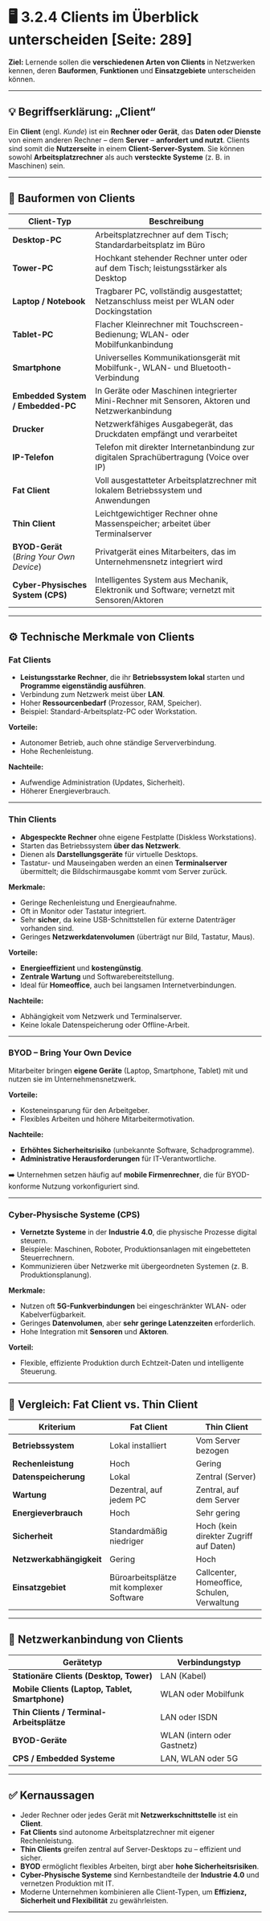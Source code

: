 # 🖥️ 3.2.4 Clients im Überblick unterscheiden [Seite: 289]

**Ziel:**
Lernende sollen die **verschiedenen Arten von Clients** in Netzwerken kennen, deren **Bauformen**, **Funktionen** und **Einsatzgebiete** unterscheiden können.

---

## 💡 Begriffserklärung: „Client“

Ein **Client** (engl. *Kunde*) ist ein **Rechner oder Gerät**, das **Daten oder Dienste** von einem anderen Rechner – dem **Server** – **anfordert und nutzt**.
Clients sind somit die **Nutzerseite** in einem **Client-Server-System**.
Sie können sowohl **Arbeitsplatzrechner** als auch **versteckte Systeme** (z. B. in Maschinen) sein.

---

## 🧩 Bauformen von Clients

| Client-Typ                               | Beschreibung                                                                                   |
| ---------------------------------------- | ---------------------------------------------------------------------------------------------- |
| **Desktop-PC**                           | Arbeitsplatzrechner auf dem Tisch; Standardarbeitsplatz im Büro                                |
| **Tower-PC**                             | Hochkant stehender Rechner unter oder auf dem Tisch; leistungsstärker als Desktop              |
| **Laptop / Notebook**                    | Tragbarer PC, vollständig ausgestattet; Netzanschluss meist per WLAN oder Dockingstation       |
| **Tablet-PC**                            | Flacher Kleinrechner mit Touchscreen-Bedienung; WLAN- oder Mobilfunkanbindung                  |
| **Smartphone**                           | Universelles Kommunikationsgerät mit Mobilfunk-, WLAN- und Bluetooth-Verbindung                |
| **Embedded System / Embedded-PC**        | In Geräte oder Maschinen integrierter Mini-Rechner mit Sensoren, Aktoren und Netzwerkanbindung |
| **Drucker**                              | Netzwerkfähiges Ausgabegerät, das Druckdaten empfängt und verarbeitet                          |
| **IP-Telefon**                           | Telefon mit direkter Internetanbindung zur digitalen Sprachübertragung (Voice over IP)         |
| **Fat Client**                           | Voll ausgestatteter Arbeitsplatzrechner mit lokalem Betriebssystem und Anwendungen             |
| **Thin Client**                          | Leichtgewichtiger Rechner ohne Massenspeicher; arbeitet über Terminalserver                    |
| **BYOD-Gerät** (*Bring Your Own Device*) | Privatgerät eines Mitarbeiters, das im Unternehmensnetz integriert wird                        |
| **Cyber-Physisches System (CPS)**        | Intelligentes System aus Mechanik, Elektronik und Software; vernetzt mit Sensoren/Aktoren      |

---

## ⚙️ Technische Merkmale von Clients

### **Fat Clients**

* **Leistungsstarke Rechner**, die ihr **Betriebssystem lokal** starten und **Programme eigenständig ausführen**.
* Verbindung zum Netzwerk meist über **LAN**.
* Hoher **Ressourcenbedarf** (Prozessor, RAM, Speicher).
* Beispiel: Standard-Arbeitsplatz-PC oder Workstation.

**Vorteile:**

* Autonomer Betrieb, auch ohne ständige Serververbindung.
* Hohe Rechenleistung.

**Nachteile:**

* Aufwendige Administration (Updates, Sicherheit).
* Höherer Energieverbrauch.

---

### **Thin Clients**

* **Abgespeckte Rechner** ohne eigene Festplatte (Diskless Workstations).
* Starten das Betriebssystem **über das Netzwerk**.
* Dienen als **Darstellungsgeräte** für virtuelle Desktops.
* Tastatur- und Mauseingaben werden an einen **Terminalserver** übermittelt; die Bildschirmausgabe kommt vom Server zurück.

**Merkmale:**

* Geringe Rechenleistung und Energieaufnahme.
* Oft in Monitor oder Tastatur integriert.
* Sehr **sicher**, da keine USB-Schnittstellen für externe Datenträger vorhanden sind.
* Geringes **Netzwerkdatenvolumen** (überträgt nur Bild, Tastatur, Maus).

**Vorteile:**

* **Energieeffizient** und **kostengünstig**.
* **Zentrale Wartung** und Softwarebereitstellung.
* Ideal für **Homeoffice**, auch bei langsamen Internetverbindungen.

**Nachteile:**

* Abhängigkeit vom Netzwerk und Terminalserver.
* Keine lokale Datenspeicherung oder Offline-Arbeit.

---

### **BYOD – Bring Your Own Device**

Mitarbeiter bringen **eigene Geräte** (Laptop, Smartphone, Tablet) mit und nutzen sie im Unternehmensnetzwerk.

**Vorteile:**

* Kosteneinsparung für den Arbeitgeber.
* Flexibles Arbeiten und höhere Mitarbeitermotivation.

**Nachteile:**

* **Erhöhtes Sicherheitsrisiko** (unbekannte Software, Schadprogramme).
* **Administrative Herausforderungen** für IT-Verantwortliche.

➡️ Unternehmen setzen häufig auf **mobile Firmenrechner**, die für BYOD-konforme Nutzung vorkonfiguriert sind.

---

### **Cyber-Physische Systeme (CPS)**

* **Vernetzte Systeme** in der **Industrie 4.0**, die physische Prozesse digital steuern.
* Beispiele: Maschinen, Roboter, Produktionsanlagen mit eingebetteten Steuerrechnern.
* Kommunizieren über Netzwerke mit übergeordneten Systemen (z. B. Produktionsplanung).

**Merkmale:**

* Nutzen oft **5G-Funkverbindungen** bei eingeschränkter WLAN- oder Kabelverfügbarkeit.
* Geringes **Datenvolumen**, aber **sehr geringe Latenzzeiten** erforderlich.
* Hohe Integration mit **Sensoren** und **Aktoren**.

**Vorteil:**

* Flexible, effiziente Produktion durch Echtzeit-Daten und intelligente Steuerung.

---

## 🧮 Vergleich: Fat Client vs. Thin Client

| Kriterium                | **Fat Client**                           | **Thin Client**                             |
| ------------------------ | ---------------------------------------- | ------------------------------------------- |
| **Betriebssystem**       | Lokal installiert                        | Vom Server bezogen                          |
| **Rechenleistung**       | Hoch                                     | Gering                                      |
| **Datenspeicherung**     | Lokal                                    | Zentral (Server)                            |
| **Wartung**              | Dezentral, auf jedem PC                  | Zentral, auf dem Server                     |
| **Energieverbrauch**     | Hoch                                     | Sehr gering                                 |
| **Sicherheit**           | Standardmäßig niedriger                  | Hoch (kein direkter Zugriff auf Daten)      |
| **Netzwerkabhängigkeit** | Gering                                   | Hoch                                        |
| **Einsatzgebiet**        | Büroarbeitsplätze mit komplexer Software | Callcenter, Homeoffice, Schulen, Verwaltung |

---

## 📡 Netzwerkanbindung von Clients

| Gerätetyp                                       | Verbindungstyp              |
| ----------------------------------------------- | --------------------------- |
| **Stationäre Clients (Desktop, Tower)**         | LAN (Kabel)                 |
| **Mobile Clients (Laptop, Tablet, Smartphone)** | WLAN oder Mobilfunk         |
| **Thin Clients / Terminal-Arbeitsplätze**       | LAN oder ISDN               |
| **BYOD-Geräte**                                 | WLAN (intern oder Gastnetz) |
| **CPS / Embedded Systeme**                      | LAN, WLAN oder 5G           |

---

## ✅ Kernaussagen

* Jeder Rechner oder jedes Gerät mit **Netzwerkschnittstelle** ist ein **Client**.
* **Fat Clients** sind autonome Arbeitsplatzrechner mit eigener Rechenleistung.
* **Thin Clients** greifen zentral auf Server-Desktops zu – effizient und sicher.
* **BYOD** ermöglicht flexibles Arbeiten, birgt aber **hohe Sicherheitsrisiken**.
* **Cyber-Physische Systeme** sind Kernbestandteile der **Industrie 4.0** und vernetzen Produktion mit IT.
* Moderne Unternehmen kombinieren alle Client-Typen, um **Effizienz, Sicherheit und Flexibilität** zu gewährleisten.


---
